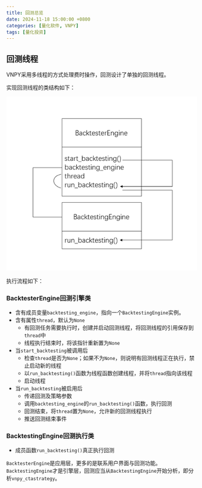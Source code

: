 ```yaml
---
title: 回测总览
date: 2024-11-18 15:00:00 +0800
categories: [量化软件, VNPY]
tags: [量化投资]
---
```


## 回测线程

VNPY采用多线程的方式处理费时操作，回测设计了单独的回测线程。

实现回测线程的类结构如下：

![](/images/vnpy/backtester.png)

执行流程如下：

### BacktesterEngine回测引擎类

- 含有成员变量`backtesting_engine`，指向一个`BacktestingEngine`实例。
- 含有属性`thread`，默认为`None`
    - 有回测任务需要执行时，创建并启动回测线程，将回测线程的引用保存到`thread`中
    - 线程执行结束时，将该指针重新置为`None`
- 当`start_backtesting`被调用后
    - 检查`thread`是否为`None`；如果不为`None`，则说明有回测线程正在执行，禁止启动新的线程
    - 以`run_backtesting()`函数为线程函数创建线程，并将`thread`指向该线程
    - 启动线程
- 当`run_backtesting`被启用后
    - 传递回测及策略参数
    - 调用`backtesting_engine`的`run_backtesting()`函数，执行回测
    - 回测结束，将`thread`置为`None`，允许新的回测线程执行
    - 推送回测结束事件

### BacktestingEngine回测执行类

- 成员函数`run_backtesting()`真正执行回测

`BacktesterEngine`是应用层，更多的是联系用户界面与回测功能。`BacktestingEngine`才是引擎层，回测应当从`BacktestingEngine`开始分析，即分析`vnpy_ctastrategy`。



